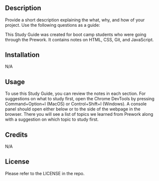 # <Prework Study Guide Webpage>

## Description

Provide a short description explaining the what, why, and how of your project. Use the following questions as a guide:

This Study Guide was created for boot camp students who were going through the Prework. It contains notes on HTML, CSS, Git, and JavaScript.

## Installation

N/A

## Usage

To use this Study Guide, you can review the notes in each section. For suggestions on what to study first, open the Chrome DevTools by pressing Command+Option+I (MacOS) or Control+Shift+I (Windows). A console panel should open either below or to the side of the webpage in the browser. There you will see a list of topics we learned from Prework along with a suggestion on which topic to study first.


## Credits

N/A


## License

Please refer to the LICENSE in the repo.

